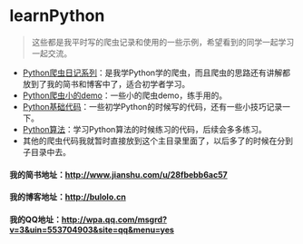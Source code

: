 # learnPython
> 这些都是我平时写的爬虫记录和使用的一些示例，希望看到的同学一起学习一起交流。
* [Python爬虫日记系列](https://github.com/rieuse/learnPython/tree/master/Python%E7%88%AC%E8%99%AB%E6%97%A5%E8%AE%B0%E7%B3%BB%E5%88%97)：是我学Python学的爬虫，而且爬虫的思路还有讲解都放到了我的简书和博客中了，适合初学者学习。
* [Python爬虫小的demo](https://github.com/rieuse/learnPython/tree/master/Python%E7%88%AC%E8%99%AB%E5%B0%8F%E7%9A%84demo)：一些小的爬虫demo，练手用的。
* [Python基础代码](https://github.com/rieuse/learnPython/tree/master/Python%E5%9F%BA%E7%A1%80%E4%BB%A3%E7%A0%81)：一些初学Python的时候写的代码，还有一些小技巧记录一下。
* [Python算法](https://github.com/rieuse/learnPython/tree/master/Python%E7%AE%97%E6%B3%95)：学习Python算法的时候练习的代码，后续会多多练习。
* 其他的爬虫代码我就暂时直接放到这个主目录里面了，以后多了的时候在分到子目录中去。
#### 我的简书地址：http://www.jianshu.com/u/28fbebb6ac57
#### 我的博客地址：http://bulolo.cn
#### 我的QQ地址：http://wpa.qq.com/msgrd?v=3&uin=553704903&site=qq&menu=yes
